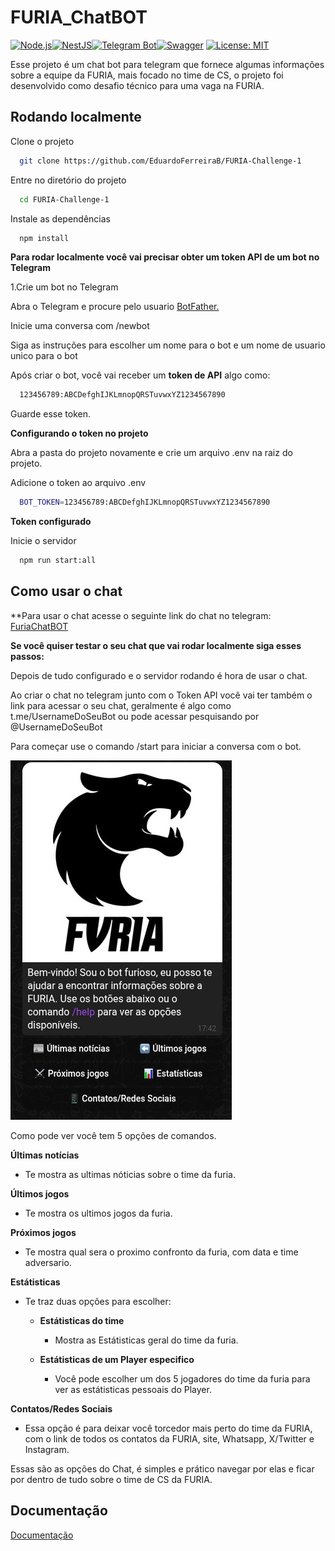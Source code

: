 
# FURIA_ChatBOT
[![Node.js](https://img.shields.io/badge/Node.js-339933?style=for-the-badge&logo=nodedotjs&logoColor=white)](https://nodejs.org/)[![NestJS](https://img.shields.io/badge/NestJS-E0234E?style=for-the-badge&logo=nestjs&logoColor=white)](https://nestjs.com/)[![Telegram Bot](https://img.shields.io/badge/Telegram%20Bot-0088cc?style=for-the-badge&logo=telegram&logoColor=white)](https://core.telegram.org/bots)[![Swagger](https://img.shields.io/badge/Swagger-85EA2D?style=for-the-badge&logo=swagger&logoColor=black)](http://localhost:3000/api) 
[![License: MIT](https://img.shields.io/badge/License-MIT-yellow.svg?style=for-the-badge)](LICENSE)

Esse projeto é um chat bot para telegram que fornece algumas informações sobre a equipe da FURIA, mais focado no time de CS, o projeto foi desenvolvido como desafio técnico para uma vaga na FURIA.


## Rodando localmente

Clone o projeto

```bash
  git clone https://github.com/EduardoFerreiraB/FURIA-Challenge-1
```

Entre no diretório do projeto

```bash
  cd FURIA-Challenge-1
```

Instale as dependências

```bash
  npm install
```

**Para rodar localmente você vai precisar obter um token API de um bot no Telegram** 

1.Crie um bot no Telegram

Abra o Telegram e procure pelo usuario [BotFather.](https://t.me/BotFather)

Inicie uma conversa com /newbot

Siga as instruções para escolher um nome para o bot e um nome de usuario unico para o bot

Após criar o bot, você vai receber um **token de API** algo como:
```bash
  123456789:ABCDefghIJKLmnopQRSTuvwxYZ1234567890
```
Guarde esse token.

**Configurando o token no projeto**

Abra a pasta do projeto novamente e crie um arquivo .env na raiz do projeto.

Adicione o token ao arquivo .env

```bash
  BOT_TOKEN=123456789:ABCDefghIJKLmnopQRSTuvwxYZ1234567890
```
**Token configurado**

Inicie o servidor

```bash
  npm run start:all
```

## Como usar o chat
**Para usar o chat acesse o seguinte link do chat no telegram:
[FuriaChatBOT](https://t.me/ChallengeFuriabot)

**Se você quiser testar o seu chat que vai rodar localmente siga esses passos:**

Depois de tudo configurado e o servidor rodando é hora de usar o chat.

Ao criar o chat no telegram junto com o Token API você vai ter também o link para acessar o seu chat, geralmente é algo como t.me/UsernameDoSeuBot ou pode acessar pesquisando por @UsernameDoSeuBot

Para começar use o comando /start para iniciar a conversa com o bot.

![Como é a resposta para o /start](assets/start.png)

Como pode ver você tem 5 opções de comandos.

**Últimas notícias**

   - Te mostra as ultimas nóticias sobre o time da furia.

**Últimos jogos**

   - Te mostra os ultimos jogos da furia.

**Próximos jogos**

   - Te mostra qual sera o proximo confronto da furia, com data e time adversario.

**Estátisticas**

   - Te traz duas opções para escolher:

       - **Estátisticas do time**
           
          - Mostra as Estátisticas geral do time da furia.
    
       - **Estátisticas de um Player especifico**
       
          - Você pode escolher um dos 5 jogadores do time da furia para ver as estátisticas pessoais do Player.

**Contatos/Redes Sociais**

   - Essa opção é para deixar você torcedor mais perto do time da FURIA, com o link de todos os contatos da FURIA, site, Whatsapp, X/Twitter e Instagram.


Essas são as opções do Chat, é simples e prático navegar por elas e ficar por dentro de tudo sobre o time de CS da FURIA.
## Documentação

[Documentação](http://localhost:3000/api#/)

